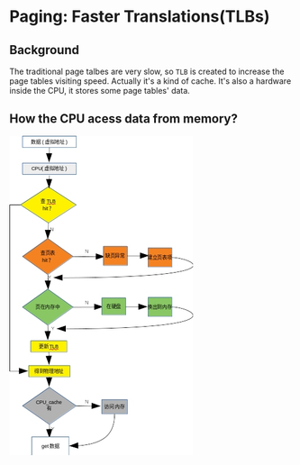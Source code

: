 # Paging: Faster Translations(TLBs)

## Background

The traditional page talbes are very slow, so `TLB` is created to increase the page tables visiting speed. Actually it's a kind of cache. It's also a hardware inside the CPU, it stores some page tables' data.


## How the CPU acess data from memory? 

![memory-visit-progress.jpg](./memory-visit-progress.jpg)